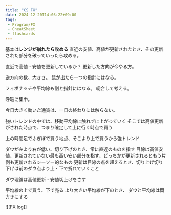 ```yaml
---
title: "CS FX"
date: 2024-12-20T14:03:22+09:00
tags:
 - Program/FX
 - CheatSheet
 - flashcards
---
```


基本は**レンジが崩れたら攻める**
直近の安値、高値が更新されたとき、その更新された部分を破っていったら攻める。

直近で高値・安値を更新しているか？
更新した方向が今やる方。

逆方向の数、大きさ。
髭が出たら一つの指針にはなる。

フィボナッチや平均線も割と指針にはなる。
総合して考える。

呼吸に集中。

今日大きく動いた通貨は、一日の終わりには触らない。

強いトレンドの中では、移動平均線に触れずに上がっていく
そこでは高値更新がされた時点で、つまり確定して上に行く時点で買う

上の時間足でふぎぼで買う地点、そこより上で買うから強トレンド

ダウが左より右が低い、切り下げのとき、常に直近のものを指す
目線は高値安値、更新されていない最も高い安い部分を指す、どっちかが更新されるともう片側も更新されるシーソー的なもの
更新は目線の点を超えるとき、切り上げ切り下げは前のダウ点より上・下で折れていくこと

ダウ理論は高値更新・安値切上げをさす

平均線の上で買う、下で売る
より大きい平均線が下のとき、
ダウと平均線は両方きにする


![[FX log]]
